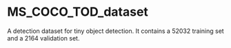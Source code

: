 # MS_COCO_TOD_dataset
A detection dataset for tiny object detection.
It contains a 52032 training set and a 2164 validation set.
